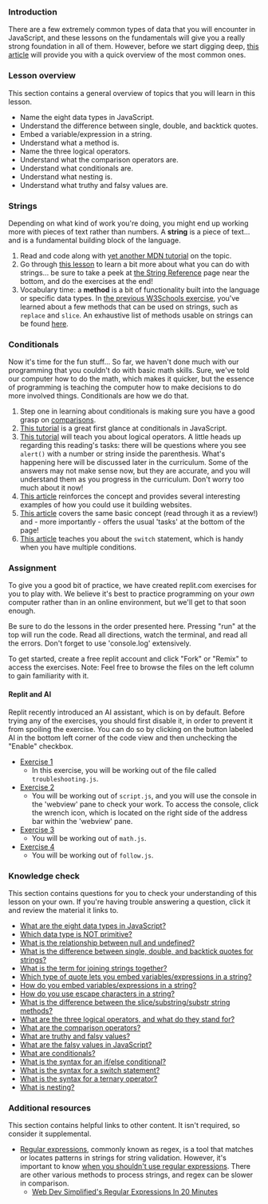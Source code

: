 ### Introduction

There are a few extremely common types of data that you will encounter in JavaScript, and these lessons on the fundamentals will give you a really strong foundation in all of them. However, before we start digging deep, [this article](http://javascript.info/types) will provide you with a quick overview of the most common ones.

### Lesson overview

This section contains a general overview of topics that you will learn in this lesson.

- Name the eight data types in JavaScript.
- Understand the difference between single, double, and backtick quotes.
- Embed a variable/expression in a string.
- Understand what a method is.
- Name the three logical operators.
- Understand what the comparison operators are.
- Understand what conditionals are.
- Understand what nesting is.
- Understand what truthy and falsy values are.

### Strings

Depending on what kind of work you're doing, you might end up working more with pieces of text rather than numbers. A **string** is a piece of text... and is a fundamental building block of the language.

1. Read and code along with [yet another MDN tutorial](https://developer.mozilla.org/en-US/docs/Learn/JavaScript/First_steps/Strings) on the topic.
1. Go through [this lesson](https://developer.mozilla.org/en-US/docs/Web/JavaScript/Reference/Global_Objects/String) to learn a bit more about what you can do with strings... be sure to take a peek at [the String Reference](https://www.w3schools.com/jsref/jsref_obj_string.asp) page near the bottom, and do the exercises at the end!
1. Vocabulary time: a **method** is a bit of functionality built into the language or specific data types. In [the previous W3Schools exercise](https://www.w3schools.com/js/js_string_methods.asp), you've learned about a few methods that can be used on strings, such as `replace` and `slice`. An exhaustive list of methods usable on strings can be found [here](https://www.w3schools.com/js/js_string_methods.asp).

### Conditionals

Now it's time for the fun stuff...  So far, we haven't done much with our programming that you couldn't do with basic math skills. Sure, we've told our computer how to do the math, which makes it quicker, but the essence of programming is teaching the computer how to make decisions to do more involved things. Conditionals are how we do that.

1. Step one in learning about conditionals is making sure you have a good grasp on [comparisons](http://javascript.info/comparison).
1. [This tutorial](https://www.w3schools.com/js/js_if_else.asp) is a great first glance at conditionals in JavaScript.
1. [This tutorial](http://javascript.info/logical-operators) will teach you about logical operators. A little heads up regarding this reading's tasks: there will be questions where you see `alert()` with a number or string inside the parenthesis. What's happening here will be discussed later in the curriculum. Some of the answers may not make sense now, but they are accurate, and you will understand them as you progress in the curriculum. Don't worry too much about it now!
1. [This article](https://developer.mozilla.org/en-US/docs/Learn/JavaScript/Building_blocks/conditionals) reinforces the concept and provides several interesting examples of how you could use it building websites.
1. [This article](http://javascript.info/ifelse) covers the same basic concept \(read through it as a review!\) and - more importantly - offers the usual 'tasks' at the bottom of the page!
1. [This article](https://javascript.info/switch) teaches you about the `switch` statement, which is handy when you have multiple conditions.

### Assignment

<div class="lesson-content__panel" markdown="1">

To give you a good bit of practice, we have created replit.com exercises for you to play with. We believe it's best to practice programming on your *own* computer rather than in an online environment, but we'll get to that soon enough.

Be sure to do the lessons in the order presented here. Pressing "run" at the top will run the code. Read all directions, watch the terminal, and read all the errors. Don't forget to use 'console.log' extensively.

To get started, create a free replit account and click "Fork" or "Remix" to access the exercises.
Note: Feel free to browse the files on the left column to gain familiarity with it.

<div class="lesson-note lesson-note--warning" markdown="1">

#### Replit and AI

Replit recently introduced an AI assistant, which is on by default. Before trying any of the exercises, you should first disable it, in order to prevent it from spoiling the exercise. You can do so by clicking on the button labeled AI in the bottom left corner of the code view and then unchecking the "Enable" checkbox.
</div>

- [Exercise 1](https://replit.com/@OdinProject/troubleshooting#troubleshooting.js)
  - In this exercise, you will be working out of the file called `troubleshooting.js`.
- [Exercise 2](https://replit.com/@OdinProject/enter-a-number#script.js)
  - You will be working out of `script.js`, and you will use the console in the 'webview' pane to check your work. To access the console, click the wrench icon, which is located on the right side of the address bar within the 'webview' pane.
- [Exercise 3](https://replit.com/@OdinProject/lets-do-some-math#math.js)
  - You will be working out of `math.js`.
- [Exercise 4](https://replit.com/@OdinProject/direction-follow#follow.js)
  - You will be working out of `follow.js`.

</div>

### Knowledge check

This section contains questions for you to check your understanding of this lesson on your own. If you're having trouble answering a question, click it and review the material it links to.

- [What are the eight data types in JavaScript?](https://javascript.info/types#summary)
- [Which data type is NOT primitive?](https://javascript.info/types#objects-and-symbols)
- [What is the relationship between null and undefined?](https://javascript.info/types#the-null-value)
- [What is the difference between single, double, and backtick quotes for strings?](https://developer.mozilla.org/en-US/docs/Learn/JavaScript/First_steps/Strings#single_quotes_double_quotes_and_backticks)
- [What is the term for joining strings together?](https://developer.mozilla.org/en-US/docs/Learn/JavaScript/First_steps/Strings#embedding_javascript)
- [Which type of quote lets you embed variables/expressions in a string?](https://developer.mozilla.org/en-US/docs/Learn/JavaScript/First_steps/Strings#embedding_javascript)
- [How do you embed variables/expressions in a string?](https://developer.mozilla.org/en-US/docs/Learn/JavaScript/First_steps/Strings#embedding_javascript)
- [How do you use escape characters in a string?](https://developer.mozilla.org/en-US/docs/Learn/JavaScript/First_steps/Strings#including_quotes_in_strings)
- [What is the difference between the slice/substring/substr string methods?](https://www.w3schools.com/js/js_string_methods.asp)
- [What are the three logical operators, and what do they stand for?](http://javascript.info/logical-operators)
- [What are the comparison operators?](https://javascript.info/comparison)
- [What are truthy and falsy values?](https://javascript.info/ifelse#boolean-conversion)
- [What are the falsy values in JavaScript?](https://javascript.info/ifelse#boolean-conversion)
- [What are conditionals?](https://www.w3schools.com/js/js_if_else.asp)
- [What is the syntax for an if/else conditional?](https://developer.mozilla.org/en-US/docs/Learn/JavaScript/Building_blocks/conditionals#basic_if...else_syntax)
- [What is the syntax for a switch statement?](https://developer.mozilla.org/en-US/docs/Learn/JavaScript/Building_blocks/conditionals#switch_statements)
- [What is the syntax for a ternary operator?](https://developer.mozilla.org/en-US/docs/Learn/JavaScript/Building_blocks/conditionals#ternary_operator)
- [What is nesting?](https://developer.mozilla.org/en-US/docs/Learn/JavaScript/Building_blocks/conditionals#nesting_if...else)

### Additional resources

This section contains helpful links to other content. It isn't required, so consider it supplemental.

- [Regular expressions](https://developer.mozilla.org/en-US/docs/Web/JavaScript/Guide/Regular_Expressions), commonly known as regex, is a tool that matches or locates patterns in strings for string validation. However, it's important to know [when you shouldn't use regular expressions](https://softwareengineering.stackexchange.com/questions/113237/when-you-should-not-use-regular-expressions). There are other various methods to process strings, and regex can be slower in comparison.
  - [Web Dev Simplified's Regular Expressions In 20 Minutes](https://www.youtube.com/watch?v=rhzKDrUiJVk)
